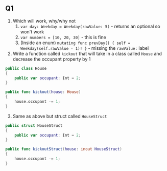 ## Q1
1. Which will work, why/why not
	1. `var day: Weekday = Weekday(rawValue: 5)` - returns an optional so won't work
	2. `var numbers = [10, 20, 30]` - this is fine
	3. (Inside an enum) `mutating func prevDay() { self = Weekday(self.rawValue - 1)! }` - missing the `rawValue:` label
2. Write a function called `kickout` that will take in a class called `House` and decrease the occupant property by 1

```swift
public class House
{
	public var occupant: Int = 2;
}

public func kickout(house: House)
{
	house.occupant -= 1;
}
```

3. Same as above but struct called `HouseStruct`

```swift
public struct HouseStruct
{
	public var occupant: Int = 2;
}

public func kickoutStruct(house: inout HouseStruct)
{
	house.occupant -= 1;
}
```